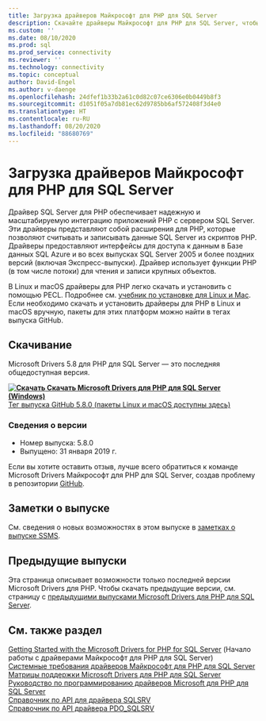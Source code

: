 ```yaml
---
title: Загрузка драйверов Майкрософт для PHP для SQL Server
description: Скачайте драйверы Майкрософт для PHP для SQL Server, чтобы разрабатывать приложения PHP с подключением к SQL Server и базе данных SQL Azure.
ms.custom: ''
ms.date: 08/10/2020
ms.prod: sql
ms.prod_service: connectivity
ms.reviewer: ''
ms.technology: connectivity
ms.topic: conceptual
author: David-Engel
ms.author: v-daenge
ms.openlocfilehash: 24dfef1b33b2a61c0d82c07ce6306e0b0449b8f3
ms.sourcegitcommit: d1051f05a7db81ec62d9785bb6af572408f3d4e0
ms.translationtype: HT
ms.contentlocale: ru-RU
ms.lasthandoff: 08/20/2020
ms.locfileid: "88680769"
---
```

# <a name="download-the-microsoft-drivers-for-php-for-sql-server"></a>Загрузка драйверов Майкрософт для PHP для SQL Server

Драйвер SQL Server для PHP обеспечивает надежную и масштабируемую интеграцию приложений PHP с сервером SQL Server. Эти драйверы представляют собой расширения для PHP, которые позволяют считывать и записывать данные SQL Server из скриптов PHP. Драйверы предоставляют интерфейсы для доступа к данным в Базе данных SQL Azure и во всех выпусках SQL Server 2005 и более поздних версий (включая Экспресс-выпуски). Драйвер использует функции PHP (в том числе потоки) для чтения и записи крупных объектов.

В Linux и macOS драйверы для PHP легко скачать и установить с помощью PECL. Подробнее см. [учебник по установке для Linux и Mac](installation-tutorial-linux-mac.md). Если необходимо скачать и установить драйверы для PHP в Linux и macOS вручную, пакеты для этих платформ можно найти в тегах выпуска GitHub.

## <a name="download"></a>Скачивание

Microsoft Drivers 5.8 для PHP для SQL Server — это последняя общедоступная версия.

**[![Скачать](../../ssms/media/download-icon.png) Скачать Microsoft Drivers для PHP для SQL Server (Windows)](https://go.microsoft.com/fwlink/?linkid=2120362)**  
[Тег выпуска GitHub 5.8.0 (пакеты Linux и macOS доступны здесь)](https://github.com/Microsoft/msphpsql/releases/tag/v5.8.0)

### <a name="version-information"></a>Сведения о версии

- Номер выпуска: 5.8.0
- Выпущено: 31 января 2019 г.

Если вы хотите оставить отзыв, лучше всего обратиться к команде Microsoft Drivers Майкрософт для PHP для SQL Server, создав проблему в репозитории [GitHub](https://github.com/Microsoft/msphpsql/issues).

## <a name="release-notes"></a>Заметки о выпуске

См. сведения о новых возможностях в этом выпуске в [заметках о выпуске SSMS](release-notes-php-sql-driver.md).

## <a name="previous-releases"></a>Предыдущие выпуски

Эта страница описывает возможности только последней версии Microsoft Drivers для PHP. Чтобы скачать предыдущие версии, см. страницу с [предыдущими выпусками Microsoft Drivers для PHP для SQL Server](release-notes-php-sql-driver.md#previous-releases).

## <a name="see-also"></a>См. также раздел

[Getting Started with the Microsoft Drivers for PHP for SQL Server](getting-started-with-the-php-sql-driver.md) (Начало работы с драйверами Майкрософт для PHP для SQL Server)  
[Системные требования драйверов Майкрософт для PHP для SQL Server](system-requirements-for-the-php-sql-driver.md)  
[Матрицы поддержки Microsoft Drivers для PHP для SQL Server](microsoft-php-drivers-for-sql-server-support-matrix.md)  
[Руководство по программированию драйверов Microsoft для PHP для SQL Server](programming-guide-for-php-sql-driver.md)  
[Справочник по API для драйвера SQLSRV](sqlsrv-driver-api-reference.md)  
[Справочник по API драйвера PDO_SQLSRV](pdo-sqlsrv-driver-reference.md)  
